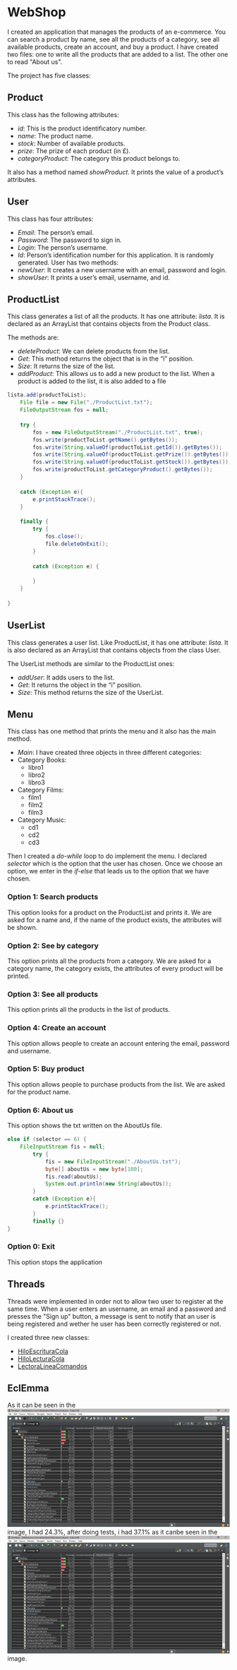 # WebShop

I created an application that manages the products of an e-commerce. You can search a product by name, see all the products of a category, see all available products, create an account, and buy a product.
I have created two files: one to write all the products that are added to a list. The other one to read "About us".

The project has five classes: 

## Product 
This class has the following attributes:
* *id*: This is the product identificatory number.
* *name*: The product name.
* *stock*: Number of available products.
* *prize*: The prize of each product (in £).
* *categoryProduct*: The category this product belongs to.

It also has a method named *showProduct*. It prints the value of a product’s attributes.

## User
This class has four attributes:
*	*Email*: The person’s email.
*	*Password*: The password to sign in.
*	*Login*: The person’s username.
*	*Id*: Person’s identification number for this application. It is randomly generated.
User has two methods:
*	*newUser*: It creates a new username with an email, password and login.
*	*showUser*: It prints a user’s email, username, and id.

## ProductList
This class generates a list of all the products. It has one attribute: *lista*. It is declared as an ArrayList that contains objects from the Product class.

The methods are:
* *deleteProduct*: We can delete products from the list.
* *Get*: This method returns the object that is in the “i” position.
* *Size*: It returns the size of the list.
* *addProduct*: This allows us to add a new product to the list. When a product is added to the list, it is also added to a file
```java
lista.add(productToList);
	File file = new File("./ProductList.txt");
	FileOutputStream fos = null;
		
 	try {
		fos = new FileOutputStream("./ProductList.txt", true);	
		fos.write(productToList.getName().getBytes());
		fos.write(String.valueOf(productToList.getId()).getBytes());
		fos.write(String.valueOf(productToList.getPrize()).getBytes());
		fos.write(String.valueOf(productToList.getStock()).getBytes());
		fos.write(productToList.getCategoryProduct().getBytes());
	}
  
	catch (Exception e){
		e.printStackTrace();
	}
  
	finally {
		try {
			fos.close();
			file.deleteOnExit();
		}
   
		catch (Exception e) {
				
		}
	}
		
}
```

## UserList
This class generates a user list. Like ProductList, it has one attribute: *lista*. It is also declared as an ArrayList that contains objects from the class User.

The UserList methods are similar to the ProductList ones:
*	*addUser*: It adds users to the list.
*	*Get*: It returns the object in the “i” position.
*	*Size*: This method returns the size of the UserList.

## Menu
This class has one method that prints the menu and it also has the main method.
*	*Main*: I have created three objects in three different categories:
  * Category Books:
      * libro1
      * libro2
      * libro3
  * Category Films:
      * film1
      *	film2
      *	film3
 * Category Music:
      *	cd1
      *	cd2
      *	cd3

Then I created a *do-while* loop to do implement the menu. 
I declared *selector* which is the option that the user has chosen.
Once we choose an option, we enter in the *if-else* that leads us to the option that we have chosen.

### Option 1: Search products
This option looks for a product on the ProductList and prints it.
We are asked for a name and, if the name of the product exists, the attributes    will be shown.

### Option 2: See by category
This option prints all the products from a category.
We are asked for a category name, the category exists, the attributes of every product will be printed.

### Option 3: See all products
This option prints all the products in the list of products.

### Option 4: Create an account
This option allows people to create an account entering the email, password and username.

### Option 5: Buy product
This option allows people to purchase products from the list.
We are asked for the product name.

### Option 6: About us
This option shows the txt written on the AboutUs file.
```java
else if (selector == 6) {
	FileInputStream fis = null;
		try {
			fis = new FileInputStream("./AboutUs.txt");
			byte[] aboutUs = new byte[100];
			fis.read(aboutUs);		
			System.out.println(new String(aboutUs));
		}
		catch (Exception e){
			e.printStackTrace();
		}
		finally {}
}

```

### Option 0: Exit
This option stops the application

## Threads
Threads were implemented in order not to allow two user to register at the same time. When a user enters an username, an email and a password and presses the "Sign up" button, a message is sent to notify that an user is being registered and wether he user has been correctly registered or not. 

I created three new classes:
* [HiloEscrituraCola](https://github.com/LauraRgz/WebShop/blob/master/src/com/nebrija/tpra/HiloEscrituraCola.java)
* [HiloLecturaCola](https://github.com/LauraRgz/WebShop/blob/master/src/com/nebrija/tpra/HiloLecturaCola.java)
* [LectoraLineaComandos](https://github.com/LauraRgz/WebShop/blob/master/src/com/nebrija/tpra/LectoraLineaComandos.java)



## EclEmma
As it can be seen in the ![Initial](https://github.com/LauraRgz/WebShop/blob/master/Final.jpg) image, I had 24.3%, after doing tests, i had 37.1% as it canbe seen in the ![Final](https://github.com/LauraRgz/WebShop/blob/master/Final.jpg) image.


